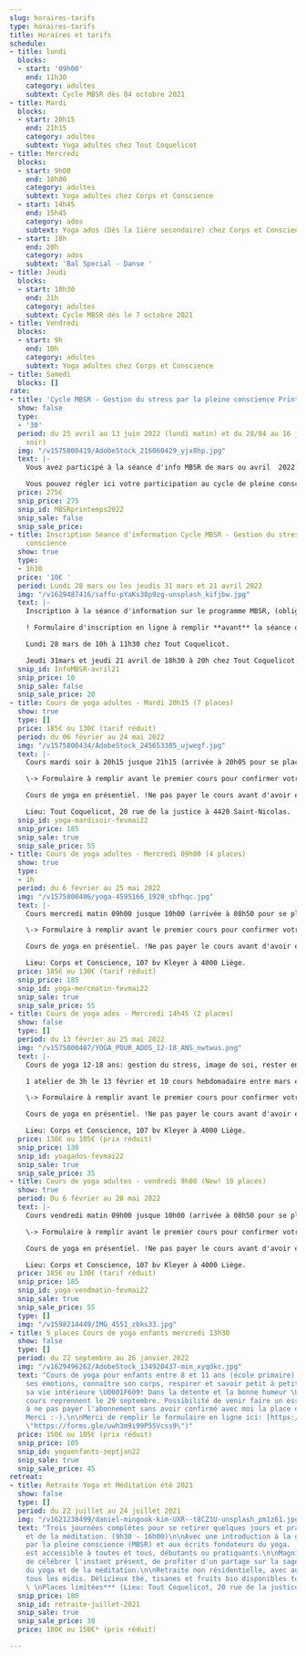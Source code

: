 ```yaml
---
slug: horaires-tarifs
type: horaires-tarifs
title: Horaires et tarifs
schedule:
- title: lundi
  blocks:
  - start: '09h00'
    end: 11h30
    category: adultes
    subtext: Cycle MBSR dès 04 octobre 2021
- title: Mardi
  blocks:
  - start: 20h15
    end: 21h15
    category: adultes
    subtext: Yoga adultes chez Tout Coquelicot
- title: Mercredi
  blocks:
  - start: 9h00
    end: 10h00
    category: adultes
    subtext: Yoga adultes chez Corps et Conscience
  - start: 14h45
    end: 15h45
    category: ados
    subtext: Yoga ados (Dès la 1ière secondaire) chez Corps et Conscience
  - start: 18h
    end: 20h
    category: ados
    subtext: 'Bal Special - Danse '
- title: Jeudi
  blocks:
  - start: 18h30
    end: 21h
    category: adultes
    subtext: Cycle MBSR dès le 7 octobre 2021
- title: Vendredi
  blocks:
  - start: 9h
    end: 10h
    category: adultes
    subtext: Yoga adultes chez Corps et Conscience
- title: Samedi
  blocks: []
rate:
- title: 'Cycle MBSR - Gestion du stress par la pleine conscience Printemps 2022 '
  show: false
  type:
  - '30'
  period: du 25 avril au 13 juin 2022 (lundi matin) et du 28/04 au 16 juin 2022 (jeudi
    soir)
  img: "/v1575800419/AdobeStock_216060429_yjx8hp.jpg"
  text: |-
    Vous avez participé à la séance d'info MBSR de mars ou avril  2022.

    Vous pouvez régler ici votre participation au cycle de pleine conscience MBSR.
  price: 275€
  snip_price: 275
  snip_id: MBSRprintemps2022
  snip_sale: false
  snip_sale_price: 
- title: Inscription Séance d'information Cycle MBSR - Gestion du stress par la pleine
    conscience
  show: true
  type:
  - 1h30
  price: '10€ '
  period: Lundi 28 mars ou les jeudis 31 mars et 21 avril 2022
  img: "/v1629487416/saffu-pYaKs30p9zg-unsplash_kifjbw.jpg"
  text: |-
    Inscription à la séance d'information sur le programme MBSR, (obligatoire en vue d'une inscription au cycle de 8 semaines)

    ! Formulaire d'inscription en ligne à remplir **avant** la séance d'info si possible: [https://forms.gle/paLPiQk8EqsSDaqx7](https://forms.gle/paLPiQk8EqsSDaqx7 "https://forms.gle/paLPiQk8EqsSDaqx7")

    Lundi 28 mars de 10h à 11h30 chez Tout Coquelicot.

    Jeudi 31mars et jeudi 21 avril de 18h30 à 20h chez Tout Coquelicot.
  snip_id: InfoMBSR-avril21
  snip_price: 10
  snip_sale: false
  snip_sale_price: 20
- title: Cours de yoga adultes - Mardi 20h15 (7 places)
  show: true
  type: []
  price: 185€ ou 130€ (tarif réduit)
  period: du 06 février au 24 mai 2022
  img: "/v1575800434/AdobeStock_245653305_ujwegf.jpg"
  text: |-
    Cours mardi soir à 20h15 jusque 21h15 (arrivée à 20h05 pour se placer dans la salle), 1 atelier de 3h en février et 10 cours hebdomadaire entre mars et mai 2022.

    \-> Formulaire à remplir avant le premier cours pour confirmer votre inscription avec le paiement: [https://forms.gle/TH4N5ef6zsMASXZd9](https://forms.gle/TH4N5ef6zsMASXZd9 "https://forms.gle/TH4N5ef6zsMASXZd9")

    Cours de yoga en présentiel. !Ne pas payer le cours avant d'avoir eu ma confirmation qu'il reste bien des places. Merci :-).

    Lieu: Tout Coquelicot, 20 rue de la justice à 4420 Saint-Nicolas.
  snip_id: yoga-mardisoir-fevmai22
  snip_price: 185
  snip_sale: true
  snip_sale_price: 55
- title: Cours de yoga adultes - Mercredi 09h00 (4 places)
  show: true
  type:
  - 1h
  period: du 6 février au 25 mai 2022
  img: "/v1575800406/yoga-4595166_1920_sbfhqc.jpg"
  text: |-
    Cours mercredi matin 09h00 jusque 10h00 (arrivée à 08h50 pour se placer dans la salle), 1 atelier de 3h le 6 février et 10 cours hebdomadaire entre mars et mai 2022.

    \-> Formulaire à remplir avant le premier cours pour confirmer votre inscription avec le paiement: [https://forms.gle/TH4N5ef6zsMASXZd9](https://forms.gle/TH4N5ef6zsMASXZd9 "https://forms.gle/TH4N5ef6zsMASXZd9")

    Cours de yoga en présentiel. !Ne pas payer le cours avant d'avoir eu ma confirmation qu'il reste bien des places. Merci :-).

    Lieu: Corps et Conscience, 107 bv Kleyer à 4000 Liège.
  price: 185€ ou 130€ (tarif réduit)
  snip_price: 185
  snip_id: yoga-mercmatin-fevmai22
  snip_sale: true
  snip_sale_price: 55
- title: Cours de yoga ados - Mercredi 14h45 (2 places)
  show: false
  type: []
  period: du 13 février au 25 mai 2022
  img: "/v1575800407/YOGA_POUR_ADOS_12-18_ANS_nwtwus.png"
  text: |-
    Cours de yoga 12-18 ans: gestion du stress, image de soi, rester en lien avec son corps qui évolue, améliorer sa posture et sa respiration. Respirer et savoir petit à petit apprivoiser sa vie intérieure.

    1 atelier de 3h le 13 février et 10 cours hebdomadaire entre mars et mai 2022.

    \-> Formulaire à remplir avant le premier cours pour confirmer votre inscription avec le paiement: [https://forms.gle/ecya3YEwfLsmZFqCA](https://forms.gle/ecya3YEwfLsmZFqCA "https://forms.gle/ecya3YEwfLsmZFqCA")

    Cours de yoga en présentiel. !Ne pas payer le cours avant d'avoir eu ma confirmation qu'il reste bien des places. Merci :-).

    Lieu: Corps et Conscience, 107 bv Kleyer à 4000 Liège.
  price: 130€ ou 105€ (prix réduit)
  snip_price: 130
  snip_id: yoagados-fevmai22
  snip_sale: true
  snip_sale_price: 35
- title: Cours de yoga adultes - vendredi 9h00 (New! 10 places)
  show: true
  period: Du 6 février au 20 mai 2022
  text: |-
    Cours vendredi matin 09h00 jusque 10h00 (arrivée à 08h50 pour se placer dans la salle), 1 atelier de 3h le 6 février et 10 cours hebdomadaire entre mars et mai 2022.

    \-> Formulaire à remplir avant le premier cours pour confirmer votre inscription avec le paiement: [https://forms.gle/TH4N5ef6zsMASXZd9](https://forms.gle/TH4N5ef6zsMASXZd9 "https://forms.gle/TH4N5ef6zsMASXZd9")

    Cours de yoga en présentiel. !Ne pas payer le cours avant d'avoir eu ma confirmation qu'il reste bien des places. Merci :-).

    Lieu: Corps et Conscience, 107 bv Kleyer à 4000 Liège.
  price: 185€ ou 130€ (tarif réduit)
  snip_price: 185
  snip_id: yoga-vendmatin-fevmai22
  snip_sale: true
  snip_sale_price: 55
  type: []
  img: "/v1598214449/IMG_4551_zbks33.jpg"
- title: 5 places Cours de yoga enfants mercredi 13h30
  show: false
  type: []
  period: du 22 septembre au 26 janvier 2022
  img: "/v1629496262/AdobeStock_134920437-min_xyqdkc.jpg"
  text: "Cours de yoga pour enfants entre 8 et 11 ans (école primaire).\n\nConnaître
    ses émotions, connaître son corps, respirer et savoir petit à petit apprivoiser
    sa vie intérieure \U0001F609! Dans la détente et la bonne humeur \U0001F642!\n\nLes
    cours reprennent le 29 septembre. Possibilité de venir faire un essai gratuitement.\n\nAttention
    à ne pas payer l'abonnement sans avoir confirmé avec moi la place disponible.
    Merci :-).\n\nMerci de remplir le formulaire en ligne ici: [https://forms.gle/uwh3m9i99P55Vcss9](https://forms.gle/uwh3m9i99P55Vcss9
    \"https://forms.gle/uwh3m9i99P55Vcss9\")"
  price: 150€ ou 105€ (prix réduit)
  snip_price: 105
  snip_id: yogaenfants-septjan22
  snip_sale: true
  snip_sale_price: 45
retreat:
- title: Retraite Yoga et Méditation été 2021
  show: false
  type: []
  period: du 22 juillet au 24 juillet 2021
  img: "/v1621238499/daniel-mingook-kim-UXR--t8CZ1U-unsplash_pm1z61.jpg"
  text: "Trois journées complètes pour se retirer quelques jours et pratiquer du yoga
    et de la méditation. (9h30 - 16h00)\n\nAvec une introduction à la gestion du stress
    par la pleine conscience (MBSR) et aux écrits fondateurs du yoga.  \nLa retraite
    est accessible à toutes et tous, débutants ou pratiquants.\n\nMagnifique manière
    de célébrer l'instant présent, de profiter d'un partage sur la sagesse millénaire
    du yoga et de la méditation.\n\nRetraite non résidentielle, avec auberge espagnole
    tous les midis. Délicieux thé, tisanes et fruits bio disponibles toute la journée.
    \ \nPlaces limitées*** (Lieu: Tout Coquelicot, 20 rue de la justice à 4420 Saint-Nicolas)"
  snip_price: 180
  snip_id: retraite-juillet-2021
  snip_sale: true
  snip_sale_price: 30
  price: 180€ ou 150€* (prix réduit)

---
```

